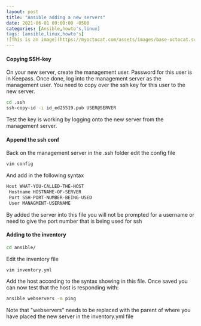 ```yaml
---
layout: post
title: "Ansible adding a new servers"
date: 2021-06-01 09:00:00 -0500
categories: [Ansible,howto's,linux]
tags: [ansible,linux,howto's]
![This is an image](https://myoctocat.com/assets/images/base-octocat.svg)
---
```


#### Copying SSH-key

On your new server, create the management user. Password for this user is in Keepass.
Once done, log into the management server as the management user. You need to copy over the ssh key for this user to the new server.

```bash
cd .ssh
ssh-copy-id -i id_ed25519.pub USER@SERVER
```

Test the key is working by logging onto the new server from the management server.

#### Append the ssh conf

Back on the management server in the .ssh folder edit the config file

```bash
vim config
```

And add in the following syntax

```bash
Host WHAT-YOU-CALLED-THE-HOST
 Hostname HOSTNAME-OF-SERVER
 Port SSH-PORT-NUMBER-BEING-USED
 User MANAGMENT-USERNAME
```

By added the server into this file you will not be prompted for a username or need to give the port number that is being used for ssh

#### Adding to the inventory

```bash
cd ansible/
```

Edit the inventory file

```bash
vim inventory.yml
```
Add the host according to the syntax showing in this file. Once saved you can now test that the host is responding with:

```bash
ansible webservers -m ping
```

Note that "webservers" needs to be replaced with the parent of where you have placed the new server in the inventory.yml file